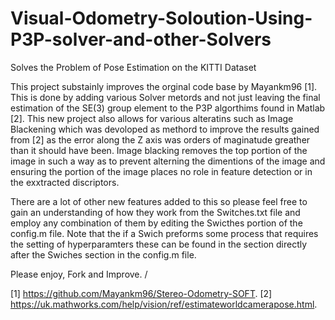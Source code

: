 # Visual-Odometry-Soloution-Using-P3P-solver-and-other-Solvers
Solves the Problem of Pose Estimation on the KITTI Dataset

This project substainly improves the orginal code base by Mayankm96 [1]. 
This is done by adding various Solver metords and not just leaving the final estimation of the SE(3) group element to the P3P algorthims found in Matlab [2].
This new project also allows for various alteratins such as Image Blackening which was devoloped as methord to improve the results gained from [2] as the error along the Z 
axis was orders of maginatude greather than it should have been. Image blacking removes the top portion of the image in such a way as to prevent alterning the dimentions of the image and ensuring the portion of the image places no role in feature detection or in the exxtracted discriptors.

There are a lot of other new features added to this so please feel free to gain an understanding of how they work from the Switches.txt file and employ any combination of them by editing the Swicthes portion of the config.m file. Note that the if a Swich preforms some process that requires the setting of hyperparamters these can be found in the section directly after the Swiches section in the config.m file.

Please enjoy, Fork and Improve.
/





[1] https://github.com/Mayankm96/Stereo-Odometry-SOFT.
[2] https://uk.mathworks.com/help/vision/ref/estimateworldcamerapose.html.

